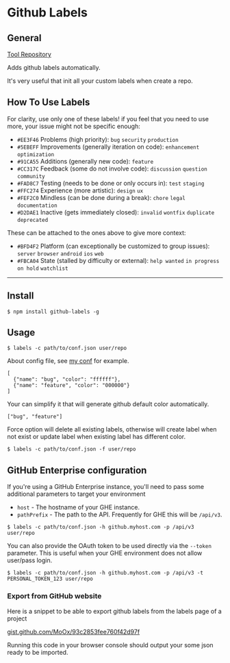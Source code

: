 # Github Labels

## General

[Tool Repository](https://github.com/popomore/github-labels#readme)

Adds github labels automatically.

It's very useful that init all your custom labels when create a repo.

## How To Use Labels

For clarity, use only one of these labels! if you feel that you need to use more, your issue might not be specific enough:

* `#EE3F46` Problems (high priority): `bug` `security` `production`
* `#5EBEFF` Improvements (generally iteration on code): `enhancement` `optimization`
* `#91CA55` Additions (generally new code): `feature`
* `#CC317C` Feedback (some do not involve code): `discussion` `question` `community`
* `#FAD8C7` Testing (needs to be done or only occurs in): `test` `staging`
* `#FFC274` Experience (more artistic): `design` `ux`
* `#FEF2C0` Mindless (can be done during a break): `chore` `legal` `documentation`
* `#D2DAE1` Inactive (gets immediately closed): `invalid` `wontfix` `duplicate` `deprecated`

These can be attached to the ones above to give more context:

* `#BFD4F2` Platform (can exceptionally be customized to group issues): `server` `browser` `android` `ios` `web` 
* `#FBCA04` State (stalled by difficulty or external): `help wanted` `in progress` `on hold` `watchlist`

---

## Install

```
$ npm install github-labels -g
```

## Usage

```
$ labels -c path/to/conf.json user/repo
```

About config file, see [my conf](https://gist.github.com/popomore/8ef8ad0573c97081da22dca1cc84173e) for example.

```
[
  {"name": "bug", "color": "ffffff"},
  {"name": "feature", "color": "000000"}
]
```

Your can simplify it that will generate github default color automatically.

```
["bug", "feature"]
```

Force option will delete all existing labels, otherwise will create label when not exist or update label when existing label has different color.

```
$ labels -c path/to/conf.json -f user/repo
```

## GitHub Enterprise configuration

If you're using a GitHub Enterprise instance, you'll need to pass some additional parameters to target your environment
* `host` - The hostname of your GHE instance.
* `pathPrefix` - The path to the API. Frequently for GHE this will be `/api/v3`.

```
$ labels -c path/to/conf.json -h github.myhost.com -p /api/v3 user/repo
```

You can also provide the OAuth token to be used directly via the `--token` parameter. 
This is useful when your GHE environment does not allow user/pass login.

```
$ labels -c path/to/conf.json -h github.myhost.com -p /api/v3 -t PERSONAL_TOKEN_123 user/repo
```

### Export from GitHub website

Here is a snippet to be able to export github labels from the labels page of a project

[gist.github.com/MoOx/93c2853fee760f42d97f](https://gist.github.com/MoOx/93c2853fee760f42d97f)

Running this code in your browser console should output your some json ready to be imported.
